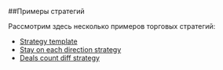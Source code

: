 ##Примеры стратегий

Рассмотрим здесь несколько примеров торговых стратегий:

* [Strategy template](./strategy_template.md)
* [Stay on each direction strategy](./stay_on_each_dir_strategy.md)
* [Deals count diff strategy](./deals_count_diff_strategy.md)